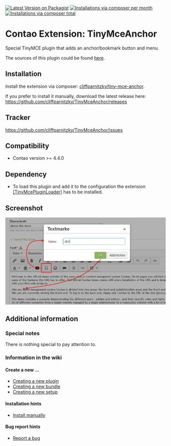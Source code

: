 [![Latest Version on Packagist](http://img.shields.io/packagist/v/cliffparnitzky/tiny-mce-anchor.svg?style=flat)](https://packagist.org/packages/cliffparnitzky/tiny-mce-anchor)
[![Installations via composer per month](http://img.shields.io/packagist/dm/cliffparnitzky/tiny-mce-anchor.svg?style=flat)](https://packagist.org/packages/cliffparnitzky/tiny-mce-anchor)
[![Installations via composer total](http://img.shields.io/packagist/dt/cliffparnitzky/tiny-mce-anchor.svg?style=flat)](https://packagist.org/packages/cliffparnitzky/tiny-mce-anchor)

Contao Extension: TinyMceAnchor
===============================

Special TinyMCE plugin that adds an anchor/bookmark button and menu.

The sources of this plugin could be found [here](http://www.tinymce.com/wiki.php/Plugin:anchor).


Installation
------------

Install the extension via composer: [cliffparnitzky/tiny-mce-anchor](https://packagist.org/packages/cliffparnitzky/tiny-mce-anchor).

If you prefer to install it manually, download the latest release here: https://github.com/cliffparnitzky/TinyMceAnchor/releases


Tracker
-------

https://github.com/cliffparnitzky/TinyMceAnchor/issues


Compatibility
-------------

- Contao version >= 4.4.0


Dependency
----------

- To load this plugin and add it to the configuration the extension [[TinyMcePluginLoader]](https://github.com/cliffparnitzky/TinyMcePluginLoader) has to be installed.


Screenshot
----------

![Screenshot](screenshot.jpg)


Additional information
----------------------

### Special notes

There is nothing special to pay attention to.

### Information in the wiki

#### Create a new ...

* [Creating a new plugin](https://github.com/cliffparnitzky/TinyMcePluginLoader/wiki/Creating-a-new-plugin)
* [Creating a new bundle](https://github.com/cliffparnitzky/TinyMcePluginLoader/wiki/Creating-a-new-bundle)
* [Creating a new setup](https://github.com/cliffparnitzky/TinyMcePluginLoader/wiki/Creating-a-new-setup)

#### Installation hints
* [Install manually](https://github.com/cliffparnitzky/TinyMcePluginLoader/wiki/Install-manually)

#### Bug report hints

* [Report a bug](https://github.com/cliffparnitzky/TinyMcePluginLoader/wiki/Report-a-bug)